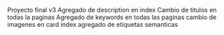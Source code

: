 Proyecto final v3
Agregado de description en index
Cambio de titulos en todas la paginas
Agregado de keywords en todas las paginas
cambio de imagenes en card index
agregado de etiquetas semanticas
